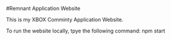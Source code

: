 #Remnant Application Website

This is my XBOX Comminty Application Website.

To run the website locally, tpye the following command:
npm start
